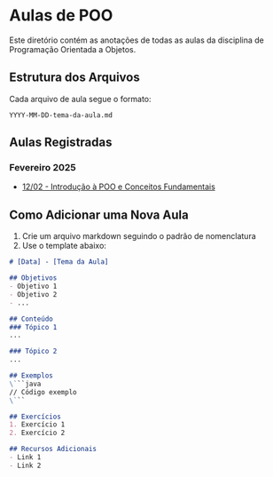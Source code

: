 # Aulas de POO

Este diretório contém as anotações de todas as aulas da disciplina de Programação Orientada a Objetos.

## Estrutura dos Arquivos

Cada arquivo de aula segue o formato:
```
YYYY-MM-DD-tema-da-aula.md
```

## Aulas Registradas

### Fevereiro 2025
- [12/02 - Introdução à POO e Conceitos Fundamentais](./2025-02-12-introducao-poo.md)

## Como Adicionar uma Nova Aula

1. Crie um arquivo markdown seguindo o padrão de nomenclatura
2. Use o template abaixo:

```markdown
# [Data] - [Tema da Aula]

## Objetivos
- Objetivo 1
- Objetivo 2
- ...

## Conteúdo
### Tópico 1
...

### Tópico 2
...

## Exemplos
\```java
// Código exemplo
\```

## Exercícios
1. Exercício 1
2. Exercício 2

## Recursos Adicionais
- Link 1
- Link 2
```